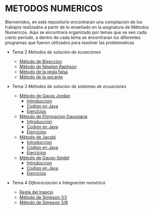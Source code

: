 # METODOS NUMERICOS

Bienvenidos, en este repositorio encontraran una compilacion de los trabajos realizados a partir de lo enseñado en la asignatura de Métodos Numericos.
Aqui se encontrará organizado por temas que se ven cada cierto periodo, a dentro de cada tema se encontraran los diferentes programas que fueron 
utilizados para resolver las problematicas

+ Tema 2 _Métodos de solucion de ecuaciones_
  - [Método de Biseccion](https://github.com/CristianCHsx/Metodos-Numericos/tree/main/Tema%202/Metodo%20de%20Biseccion)
  - [Método de Newton Raphson](https://github.com/CristianCHsx/Metodos-Numericos/tree/main/Tema%202/Método%20de%20Newton%20Raphson)
  - [Método de la regla falsa](https://github.com/CristianCHsx/Metodos-Numericos/tree/main/Tema%202/Método%20de%20la%20regla%20falsa)
  - [Método de la secante](https://github.com/CristianCHsx/Metodos-Numericos/tree/main/Tema%202/Método%20de%20la%20secante)

+ Tema 3 _Métodos de solucion de sistemas de ecuaciones_
  - [Método de Gauss Jordan](https://github.com/CristianCHsx/Metodos-Numericos/tree/main/Tema%203%20/Método%20de%20Gauss-Jordan/Código%20en%20Java)
      - [Introduccion](https://github.com/CristianCHsx/Metodos-Numericos/blob/main/Tema%203%20/Método%20de%20Gauss-Jordan/Código%20en%20Java/README.md)
      - [Codigo en Java](https://github.com/CristianCHsx/Metodos-Numericos/blob/main/Tema%203%20/Método%20de%20Gauss-Jordan/Código%20en%20Java/GaussJordan.java)
      - [Ejercicios](https://github.com/CristianCHsx/Metodos-Numericos/blob/main/Tema%203%20/Método%20de%20Gauss-Jordan/Código%20en%20Java/Ejercicios.md)
  - [Método de Eliminacion Gaussiana](https://github.com/CristianCHsx/Metodos-Numericos/tree/main/Tema%203%20/Método%20de%20eliminación%20Gaussiana/Código%20en%20Java)
      - [Introduccion](https://github.com/CristianCHsx/Metodos-Numericos/blob/main/Tema%203%20/Método%20de%20eliminación%20Gaussiana/Código%20en%20Java/README.md)
      - [Codigo en Java](https://github.com/CristianCHsx/Metodos-Numericos/blob/main/Tema%203%20/Método%20de%20eliminación%20Gaussiana/Código%20en%20Java/EliminacionGaussiana.java)
      - [Ejercicios](https://github.com/CristianCHsx/Metodos-Numericos/blob/main/Tema%203%20/Método%20de%20eliminación%20Gaussiana/Código%20en%20Java/Ejercicios.md)
  - [Método de Jacobi](https://github.com/CristianCHsx/Metodos-Numericos/tree/main/Tema%203%20/Método%20de%20Jacobi/Código%20en%20Java)
      - [Introduccion](https://github.com/CristianCHsx/Metodos-Numericos/blob/main/Tema%203%20/Método%20de%20Jacobi/README.md)
      - [Codigo en Java](https://github.com/CristianCHsx/Metodos-Numericos/blob/main/Tema%203%20/Método%20de%20Jacobi/Código%20en%20Java/MetodoJacobi.java)
      - [Ejercicios](https://github.com/CristianCHsx/Metodos-Numericos/blob/main/Tema%203%20/Método%20de%20Jacobi/Código%20en%20Java/Ejemplos.md)
  - [Método de Gauss-Seidel](https://github.com/CristianCHsx/Metodos-Numericos/tree/main/Tema%203%20/Metodo%20de%20Gauss-Seidel)
      - [Introduccion](https://github.com/CristianCHsx/Metodos-Numericos/blob/main/Tema%203%20/Metodo%20de%20Gauss-Seidel/README.md)
      - [Codigo en Java](https://github.com/CristianCHsx/Metodos-Numericos/blob/main/Tema%203%20/Metodo%20de%20Gauss-Seidel/Codigo%20en%20Java/Main.java)
      - [Ejercicios](https://github.com/CristianCHsx/Metodos-Numericos/blob/main/Tema%203%20/Metodo%20de%20Gauss-Seidel/Codigo%20en%20Java/Ejemplos.md)

+ Tema 4 _Diferenciación e Integración numérica_
  - [Regla del trapcio](https://github.com/CristianCHsx/Metodos-Numericos/tree/main/Tema_4/Regla_del_trapecio)
  - [Método de Simpson 1/3](https://github.com/CristianCHsx/Metodos-Numericos/tree/main/Tema_4/Método_de_Simpson_Un_tercio#readme)
  - [Método de Simpson 3/8](https://github.com/CristianCHsx/Metodos-Numericos/tree/main/Tema_4/Método_de_Simpson_3_Octavos#readme)
